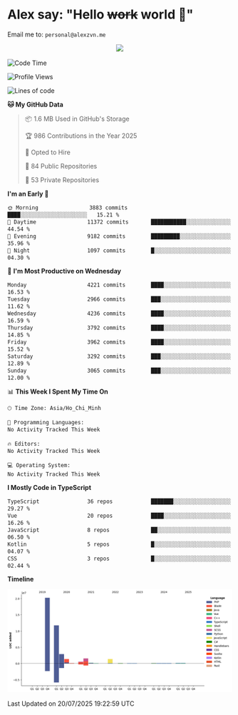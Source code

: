 # Alex say: "Hello ~~work~~ world 🐾"
Email me to: `personal@alexzvn.me`


<p align=center>
  <a href="https://skillicons.dev">
    <img src="https://skillicons.dev/icons?i=ts,js,php,nodejs,bun,vue,nuxt,react,svelte,tauri,laravel,rust,mongodb,docker,electron,redis,rabbitmq,tailwind,git,cloudflare,elysia,mysql,nginx,rollupjs,sentry,ubuntu,yarn,html,css,vite" />
  </a>
</p>

<!--START_SECTION:waka-->
![Code Time](http://img.shields.io/badge/Code%20Time-1%2C066%20hrs%2055%20mins-blue)

![Profile Views](http://img.shields.io/badge/Profile%20Views-1-blue)

![Lines of code](https://img.shields.io/badge/From%20Hello%20World%20I%27ve%20Written-40.8%20million%20lines%20of%20code-blue)

**🐱 My GitHub Data** 

> 📦 1.6 MB Used in GitHub's Storage 
 > 
> 🏆 986 Contributions in the Year 2025
 > 
> 💼 Opted to Hire
 > 
> 📜 84 Public Repositories 
 > 
> 🔑 53 Private Repositories 
 > 
**I'm an Early 🐤** 

```text
🌞 Morning                3883 commits        ████░░░░░░░░░░░░░░░░░░░░░   15.21 % 
🌆 Daytime                11372 commits       ███████████░░░░░░░░░░░░░░   44.54 % 
🌃 Evening                9182 commits        █████████░░░░░░░░░░░░░░░░   35.96 % 
🌙 Night                  1097 commits        █░░░░░░░░░░░░░░░░░░░░░░░░   04.30 % 
```
📅 **I'm Most Productive on Wednesday** 

```text
Monday                   4221 commits        ████░░░░░░░░░░░░░░░░░░░░░   16.53 % 
Tuesday                  2966 commits        ███░░░░░░░░░░░░░░░░░░░░░░   11.62 % 
Wednesday                4236 commits        ████░░░░░░░░░░░░░░░░░░░░░   16.59 % 
Thursday                 3792 commits        ████░░░░░░░░░░░░░░░░░░░░░   14.85 % 
Friday                   3962 commits        ████░░░░░░░░░░░░░░░░░░░░░   15.52 % 
Saturday                 3292 commits        ███░░░░░░░░░░░░░░░░░░░░░░   12.89 % 
Sunday                   3065 commits        ███░░░░░░░░░░░░░░░░░░░░░░   12.00 % 
```


📊 **This Week I Spent My Time On** 

```text
🕑︎ Time Zone: Asia/Ho_Chi_Minh

💬 Programming Languages: 
No Activity Tracked This Week

🔥 Editors: 
No Activity Tracked This Week

💻 Operating System: 
No Activity Tracked This Week
```

**I Mostly Code in TypeScript** 

```text
TypeScript               36 repos            ███████░░░░░░░░░░░░░░░░░░   29.27 % 
Vue                      20 repos            ████░░░░░░░░░░░░░░░░░░░░░   16.26 % 
JavaScript               8 repos             ██░░░░░░░░░░░░░░░░░░░░░░░   06.50 % 
Kotlin                   5 repos             █░░░░░░░░░░░░░░░░░░░░░░░░   04.07 % 
CSS                      3 repos             █░░░░░░░░░░░░░░░░░░░░░░░░   02.44 % 
```



**Timeline**

![Lines of Code chart](https://raw.githubusercontent.com/alexzvn/alexzvn/main/assets/bar_graph.png)


 Last Updated on 20/07/2025 19:22:59 UTC
<!--END_SECTION:waka-->
